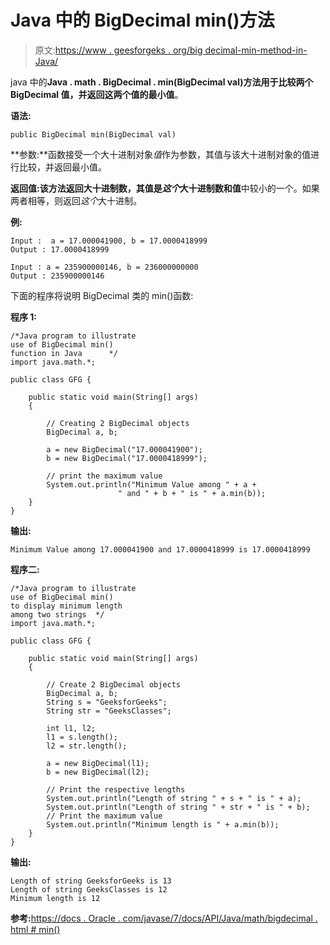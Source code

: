 # Java 中的 BigDecimal min()方法

> 原文:[https://www . geesforgeks . org/big decimal-min-method-in-Java/](https://www.geeksforgeeks.org/bigdecimal-min-method-in-java/)

java 中的**Java . math . BigDecimal . min(BigDecimal val)**方法用于比较两个 BigDecimal 值，并返回这两个值的**最小值**。

**语法:**

```
public BigDecimal min(BigDecimal val)
```

**参数:**函数接受一个大十进制对象*值*作为参数，其值与该大十进制对象的值进行比较，并返回最小值。

**返回值:**该方法返回大十进制数，其值是*这个*大十进制数和**值**中较小的一个。如果两者相等，则返回*这个*大十进制。

**例:**

```
Input :  a = 17.000041900, b = 17.0000418999
Output : 17.0000418999

Input : a = 235900000146, b = 236000000000
Output : 235900000146

```

下面的程序将说明 BigDecimal 类的 min()函数:

**程序 1:**

```
/*Java program to illustrate
use of BigDecimal min() 
function in Java      */
import java.math.*;

public class GFG {

    public static void main(String[] args)
    {

        // Creating 2 BigDecimal objects
        BigDecimal a, b;

        a = new BigDecimal("17.000041900");
        b = new BigDecimal("17.0000418999");

        // print the maximum value
        System.out.println("Minimum Value among " + a + 
                        " and " + b + " is " + a.min(b));
    }
}
```

**输出:**

```
Minimum Value among 17.000041900 and 17.0000418999 is 17.0000418999

```

**程序二:**

```
/*Java program to illustrate
use of BigDecimal min() 
to display minimum length
among two strings  */
import java.math.*;

public class GFG {

    public static void main(String[] args)
    {

        // Create 2 BigDecimal objects
        BigDecimal a, b;
        String s = "GeeksforGeeks";
        String str = "GeeksClasses";

        int l1, l2;
        l1 = s.length();
        l2 = str.length();

        a = new BigDecimal(l1);
        b = new BigDecimal(l2);

        // Print the respective lengths
        System.out.println("Length of string " + s + " is " + a);
        System.out.println("Length of string " + str + " is " + b);
        // Print the maximum value
        System.out.println("Minimum length is " + a.min(b));
    }
}
```

**输出:**

```
Length of string GeeksforGeeks is 13
Length of string GeeksClasses is 12
Minimum length is 12

```

**参考:**[https://docs . Oracle . com/javase/7/docs/API/Java/math/bigdecimal . html # min()](https://docs.oracle.com/javase/7/docs/api/java/math/BigDecimal.html#min())